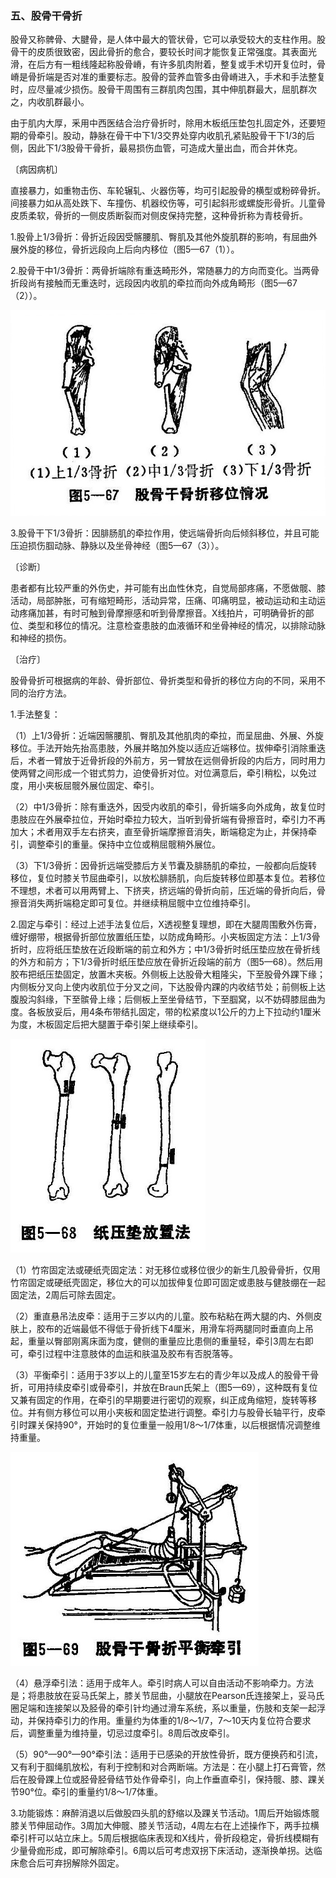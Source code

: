 ### 五、股骨干骨折

股骨又称髀骨、大腱骨，是人体中最大的管状骨，它可以承受较大的支柱作用。股骨干的皮质很致密，因此骨折的愈合，要较长时间才能恢复正常强度。其表面光滑，在后方有一粗线隆起称股骨嵴，有许多肌肉附着，整复或手术切开复位时，骨嵴是骨折端是否对准的重要标志。股骨的营养血管多由骨嵴进入，手术和手法整复时，应尽量减少损伤。股骨干周围有三群肌肉包围，其中伸肌群最大，屈肌群次之，内收肌群最小。

由于肌内大厚，釆用中西医结合治疗骨折时，除用木板纸压垫包扎固定外，还要短期的骨牵引。股动，静脉在骨干中下1/3交界处穿内收肌孔紧贴股骨干下1/3的后侧，因此下1/3股骨干骨折，最易损伤血管，可造成大量出血，而合并休克。

〔病因病机〕

直接暴力，如重物击伤、车轮辗轧、火器伤等，均可引起股骨的横型或粉碎骨折。间接暴力如从高处跌下、车撞伤、机器绞伤等，可引起斜形或螺旋形骨折。儿童骨皮质柔软，骨折的一侧皮质断裂而对侧皮保持完整，这种骨折称为青枝骨折。

1.股骨上1/3骨折：骨折近段因受髂腰肌、臀肌及其他外旋肌群的影响，有屈曲外展外旋的移位，骨折远段向上后向内移位（图5—67（1））。

2.股骨干中1/3骨折：两骨折端除有重迭畸形外，常随暴力的方向而变化。当两骨折段尚有接触而无重迭时，远段因内收肌的牵拉而向外成角畸形（图5—67（2））。

<img src="img\5-67.jpg" style="zoom:70%;" />

3.股骨干下1/3骨折：因腓肠肌的牵拉作用，使远端骨折向后倾斜移位，并且可能压迫损伤腘动脉、静脉以及坐骨神经（图5—67（3））。

〔诊断〕

患者都有比较严重的外伤史，并可能有出血性休克，自觉局部疼痛，不愿做髋、膝活动，局部肿胀，可有缩短畸形，活动异常，压痛、叩痛明显，被动运动和主动运动疼痛加甚，有时可触到骨摩擦感和听到骨摩擦音。X线拍片，可明确骨折的部位、类型和移位的情况。注意检查患肢的血液循环和坐骨神经的情况，以排除动脉和神经的损伤。

〔治疗〕

股骨骨折可根据病的年龄、骨折部位、骨折类型和骨折的移位方向的不同，采用不同的治疗方法。

1.手法整复：

（1）上1/3骨折：近端因髂腰肌、臀肌及其他肌肉的牵拉，而呈屈曲、外展、外旋移位。手法开始先抬高患肢，外展并略加外旋以适应近端移位。拔伸牵引消除重迭后，术者一臂放于近骨折段的外前方，另一臂放在远侧骨折段的内后方，同时用力使两臂之间形成一个钳式剪力，迫使骨折对位。对位满意后，牵引稍松，以免过度，用小夹板屈髋外展位固定、牵引。

（2）中1/3骨折：除有重迭外，因受内收肌的牵引，骨折端多向外成角，故复位时患肢应在外展牵拉位，开始时牵拉力较大，当听到骨折端有骨擦音时，牵引力不再加大；术者用双手左右挤夹，直至骨折端摩擦音消失，断端稳定为止，并保持牵引，调整牵引的重量。保持中立位或稍屈髋稍外展位。

（3）下1/3骨折：因骨折远端受膝后方关节囊及腓肠肌的牵拉，一般都向后旋转移位，复位时膝关节屈曲牵引，以放松腓肠肌，向后旋转移位即基本复位。若移位不理想，术者可以用两臂上、下挤夹，挤远端的骨折向前，压近端的骨折向后，骨擦音消失两折端稳定即可复位。并继续稍屈髋中立位维持牵引。

2.固定与牵引：经过上述手法复位后，X透视整复理想，即在大腿周围敷外伤膏，缠好绷带，根据骨折部位放置纸压垫，以防成角畸形。小夹板固定方法：上1/3骨折时，应将纸压垫放在近段断端的前立和外方；中1/3骨折时纸压垫应放在骨折线的外方和前方；下1/3骨折时纸压垫应放在骨折近段端的前方（图5—68）。然后用胶布把纸压垫固定，放置木夹板。外侧板上达股骨大粗隆尖，下至股骨外踝下缘；内侧板分叉向上使内收肌位于分叉之间，下达股骨内踝的内收结节处；前侧板上达腹股沟斜缘，下至髌骨上缘；后侧板上至坐骨结节，下至腘窝，以不妨碍膝屈曲为度。各板放妥后，用4条布带结扎固定，带的松紧度以1公斤的力上下拉动约1厘米为度，木板固定后把大腿置于牵引架上继续牵引。

<img src="img\5-68.jpg" style="zoom:70%;" />

（1）竹帘固定法或硬纸壳固定法：对无移位或移位很少的新生几股骨骨折，仅用竹帘固定或硬纸壳固定，移位大的可以加拔伸复位即可固定或患肢与健肢绷在一起固定法，2周后可除去固定。

（2）重直悬吊法皮牵：适用于三岁以内的儿童。胶布粘粘在两大腿的内、外侧皮肤上，胶布的近端最低不得低于骨折线下4厘米，用滑车将两腿同时垂直向上吊起，重量以臀部刚离床面为度，健侧的重量应比患侧的重量轻，牵引3周左右即可，牵引过程中注意肢体的血运和肤温及胶布有否脱落等。

（3）平衡牵引：适用于3岁以上的儿童至15岁左右的青少年以及成人的股骨干骨折，可用持续皮牵引或骨牵引，并放在Braun氏架上（图5—69），这种既有复位又兼有固定的作用，在牵引的早期要进行密切的观察，纠正成角缩短，旋转等移位。并有侧方移位可以用小夹板和固定垫进行调整。牵引力与股骨长轴平行，皮牵引时踝关保持90°，开始时的复位重量一般用1/8〜1/7体重，以后根据情况调整维持重量。

<img src="img\5-69.jpg" style="zoom:70%;" />

（4）悬浮牵引法：适用于成年人。牵引时病人可以自由活动不影响牵力。方法是；将患肢放在妥马氏架上，膝关节屈曲，小腿放在Pearson氏连接架上，妥马氏圈足端和连接架以及胫骨的牵引针均通过滑车系统，系以重量，伤肢和支架一起浮动，并保持牵引力的作用。重量约为体重的1/8〜1/7，7〜10天内复位符合要求后，调整重量为维持量，切忌过度牵引。8周后改皮牵引。

（5）90°—90°—90°牵引法：适用于已感染的开放性骨折，既方便换药和引流，又有利于腘绳肌放松，有利于控制和对合两断端。方法是：在小腿上打石膏管，然后在股骨踝上位或胫骨胫骨结节处作骨牵引，向上作垂直牵引，保持髋、膝、踝关节90°位。牵引的重量约1/8～1/7体重。

3.功能锻炼：麻醉消退以后做股四头肌的舒缩以及踝关节活动。1周后开始锻炼髋膝关节伸屈动作。3周加大伸髋、膝关节活动，4周左右在上述操作下，两手拉横牵引杆可以站立床上。5周后根据临床表现和X线片，骨折段稳定，骨折线模糊有少量骨痂形成，即可解除牵引。6周以后可考虑双拐下床活动，逐渐换单拐。达临床愈合后可弃拐解除外固定。
